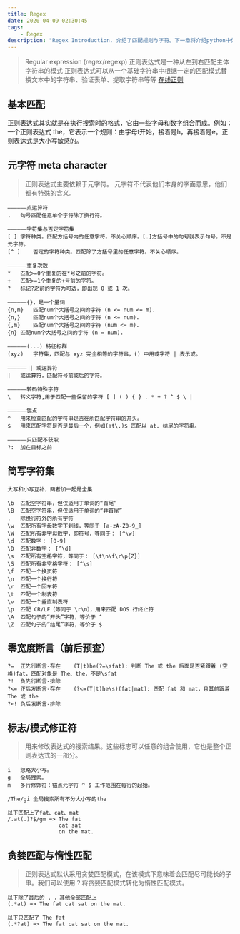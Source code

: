 ```yaml
---
title: Regex
date: 2020-04-09 02:30:45
tags:
    - Regex
description: "Regex Introduction. 介绍了匹配规则与字符。下一章将介绍python中如何使用regex"
---
```


> Regular expression (regex/regexp)
> 正则表达式是一种从左到右匹配主体字符串的模式
> 正则表达式可以从一个基础字符串中根据一定的匹配模式替换文本中的字符串、验证表单、提取字符串等等
> [在线正则](https://regex101.com/)
## 基本匹配
正则表达式其实就是在执行搜索时的格式，它由一些字母和数字组合而成。例如：一个正则表达式 the，它表示一个规则：由字母t开始，接着是h，再接着是e。正则表达式是大小写敏感的。

## 元字符 meta character
> 正则表达式主要依赖于元字符。 元字符不代表他们本身的字面意思，他们都有特殊的含义。
```
——————点运算符
.	句号匹配任意单个字符除了换行符。

——————字符集与否定字符集
[ ]	字符种类。匹配方括号内的任意字符。不关心顺序。[.]方括号中的句号就表示句号，不是元字符。
[^ ]	否定的字符种类。匹配除了方括号里的任意字符。不关心顺序。

——————重复次数
*	匹配>=0个重复的在*号之前的字符。
+	匹配>=1个重复的+号前的字符。
?	标记?之前的字符为可选，即出现 0 或 1 次。

——————{}，是一个量词
{n,m}	匹配num个大括号之间的字符 (n <= num <= m).
{n,}	匹配num个大括号之间的字符 (n <= num).
{,m}	匹配num个大括号之间的字符 (num <= m).
{n}	匹配num个大括号之间的字符 (n = num).

——————(...) 特征标群
(xyz)	字符集，匹配与 xyz 完全相等的字符串，() 中用或字符 | 表示或。

—————— | 或运算符
|	或运算符，匹配符号前或后的字符。

——————转码特殊字符
\	转义字符,用于匹配一些保留的字符 [ ] ( ) { } . * + ? ^ $ \ |

——————锚点
^	用来检查匹配的字符串是否在所匹配字符串的开头。
$	用来匹配字符是否是最后一个，例如(at\.)$ 匹配以 at. 结尾的字符串。

——————只匹配不获取
?:	加在目标之前
```
## 简写字符集
```
大写和小写互补，两者加一起是全集

\b	匹配空字符串，但仅适用于单词的“首尾”
\B	匹配空字符串，但仅适用于单词的“非首尾”
.	除换行符外的所有字符
\w	匹配所有字母数字下划线，等同于 [a-zA-Z0-9_]
\W	匹配所有非字母数字，即符号，等同于： [^\w]
\d	匹配数字： [0-9]
\D	匹配非数字： [^\d]
\s	匹配所有空格字符，等同于： [\t\n\f\r\p{Z}]
\S	匹配所有非空格字符： [^\s]
\f	匹配一个换页符
\n	匹配一个换行符
\r	匹配一个回车符
\t	匹配一个制表符
\v	匹配一个垂直制表符
\p	匹配 CR/LF（等同于 \r\n），用来匹配 DOS 行终止符
\A	匹配句子的“开头”字符，等价于 ^
\Z	匹配句子的“结尾”字符，等价于 $
```
## 零宽度断言（前后预查）
```
?=	正先行断言-存在    (T|t)he(?=\sfat): 判断 The 或 the 后面是否紧跟着 (空格)fat，匹配对象是 The、the，不是\sfat
?!	负先行断言-排除
?<=	正后发断言-存在    (?<=(T|t)he\s)(fat|mat): 匹配 fat 和 mat，且其前跟着 The 或 the
?<!	负后发断言-排除
```
## 标志/模式修正符
> 用来修改表达式的搜索结果。这些标志可以任意的组合使用，它也是整个正则表达式的一部分。
```
i	忽略大小写。
g	全局搜索。
m	多行修饰符：锚点元字符 ^ $ 工作范围在每行的起始。

/The/gi 全局搜索所有不分大小写的the

以下匹配上了fat、cat、mat
/.at(.)?$/gm => The fat
                cat sat
                on the mat.
```
## 贪婪匹配与惰性匹配
> 正则表达式默认采用贪婪匹配模式，在该模式下意味着会匹配尽可能长的子串。我们可以使用 ? 将贪婪匹配模式转化为惰性匹配模式。
```
以下除了最后的 . ，其他全部匹配上
(.*at) => The fat cat sat on the mat.

以下只匹配了 The fat 
(.*?at) => The fat cat sat on the mat.
```
